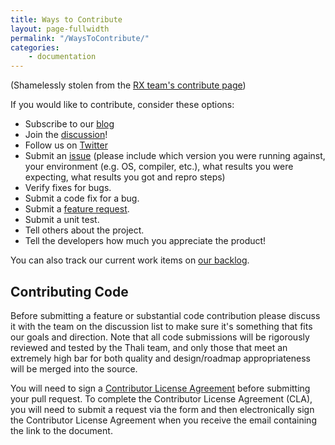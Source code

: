 ```yaml
---
title: Ways to Contribute
layout: page-fullwidth
permalink: "/WaysToContribute/"
categories:
    - documentation
---
```


(Shamelessly stolen from the [RX team's contribute page](https://rx.codeplex.com/wikipage?title=Contributing))

If you would like to contribute, consider these options:

* Subscribe to our [blog](/atom.xml)
* Join the [discussion](https://pairlist10.pair.net/mailman/listinfo/thali-talk)!
* Follow us on [Twitter](https://twitter.com/thaliproject)
* Submit an [issue](https://github.com/thaliproject/Thali_CordovaPlugin/issues) (please include which version you were running against, your environment (e.g. OS, compiler, etc.), what results you were expecting, what results you got and repro steps)
* Verify fixes for bugs.
* Submit a code fix for a bug.
* Submit a [feature request](https://github.com/thaliproject/Thali_CordovaPlugin/issues).
* Submit a unit test.
* Tell others about the project.
* Tell the developers how much you appreciate the product!

You can also track our current work items on [our backlog](https://waffle.io/thaliproject/thali).

## Contributing Code

Before submitting a feature or substantial code contribution please discuss it with the team on the discussion list to make sure it's something that fits our goals and direction. Note that all code submissions will be rigorously reviewed and tested by the Thali team, and only those that meet an extremely high bar for both quality and design/roadmap appropriateness will be merged into the source.

You will need to sign a [Contributor License Agreement](https://cla.microsoft.com/) before submitting your pull request. To complete the Contributor License Agreement (CLA), you will need to submit a request via the form and then electronically sign the Contributor License Agreement when you receive the email containing the link to the document.

Make sure to configure git with a username and email address to use for your commits. Your username should be your CodePlex username, so that people will be able to relate your commits to you. From a command prompt, run the following commands:

```
 git config user.name YourGitHubUserName
 git config user.email YourAlias@YourDomain
```
